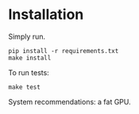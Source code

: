 # Installation

Simply run.

```
pip install -r requirements.txt
make install
```

To run tests:

```
make test
```

System recommendations: a fat GPU.

